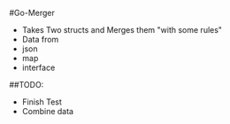 #Go-Merger
* Takes Two structs and Merges them "with some rules"
 * Data from
  * json
  * map
  * interface

##TODO:
* Finish Test
* Combine data

